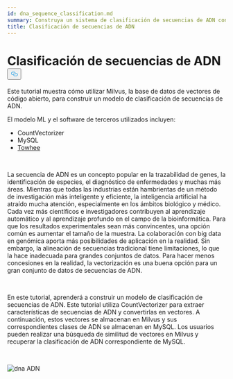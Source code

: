 ```yaml
---
id: dna_sequence_classification.md
summary: Construya un sistema de clasificación de secuencias de ADN con Milvus.
title: Clasificación de secuencias de ADN
---
```

<h1 id="DNA-Sequence-Classification" class="common-anchor-header">Clasificación de secuencias de ADN<button data-href="#DNA-Sequence-Classification" class="anchor-icon" translate="no">
      <svg translate="no"
        aria-hidden="true"
        focusable="false"
        height="20"
        version="1.1"
        viewBox="0 0 16 16"
        width="16"
      >
        <path
          fill="#0092E4"
          fill-rule="evenodd"
          d="M4 9h1v1H4c-1.5 0-3-1.69-3-3.5S2.55 3 4 3h4c1.45 0 3 1.69 3 3.5 0 1.41-.91 2.72-2 3.25V8.59c.58-.45 1-1.27 1-2.09C10 5.22 8.98 4 8 4H4c-.98 0-2 1.22-2 2.5S3 9 4 9zm9-3h-1v1h1c1 0 2 1.22 2 2.5S13.98 12 13 12H9c-.98 0-2-1.22-2-2.5 0-.83.42-1.64 1-2.09V6.25c-1.09.53-2 1.84-2 3.25C6 11.31 7.55 13 9 13h4c1.45 0 3-1.69 3-3.5S14.5 6 13 6z"
        ></path>
      </svg>
    </button></h1><p>Este tutorial muestra cómo utilizar Milvus, la base de datos de vectores de código abierto, para construir un modelo de clasificación de secuencias de ADN.</p>
<p>El modelo ML y el software de terceros utilizados incluyen:</p>
<ul>
<li>CountVectorizer</li>
<li>MySQL</li>
<li><a href="https://towhee.io/">Towhee</a></li>
</ul>
<p><br/></p>
<p>La secuencia de ADN es un concepto popular en la trazabilidad de genes, la identificación de especies, el diagnóstico de enfermedades y muchas más áreas. Mientras que todas las industrias están hambrientas de un método de investigación más inteligente y eficiente, la inteligencia artificial ha atraído mucha atención, especialmente en los ámbitos biológico y médico. Cada vez más científicos e investigadores contribuyen al aprendizaje automático y al aprendizaje profundo en el campo de la bioinformática. Para que los resultados experimentales sean más convincentes, una opción común es aumentar el tamaño de la muestra. La colaboración con big data en genómica aporta más posibilidades de aplicación en la realidad. Sin embargo, la alineación de secuencias tradicional tiene limitaciones, lo que la hace inadecuada para grandes conjuntos de datos. Para hacer menos concesiones en la realidad, la vectorización es una buena opción para un gran conjunto de datos de secuencias de ADN.</p>
<p><br/></p>
<p>En este tutorial, aprenderá a construir un modelo de clasificación de secuencias de ADN. Este tutorial utiliza CountVectorizer para extraer características de secuencias de ADN y convertirlas en vectores. A continuación, estos vectores se almacenan en Milvus y sus correspondientes clases de ADN se almacenan en MySQL. Los usuarios pueden realizar una búsqueda de similitud de vectores en Milvus y recuperar la clasificación de ADN correspondiente de MySQL.</p>
<p><br/></p>
<p>
  
   <span class="img-wrapper"> <img translate="no" src="/docs/v2.6.x/assets/dna.png" alt="dna" class="doc-image" id="dna" />
   </span> <span class="img-wrapper"> <span>ADN</span> </span></p>
